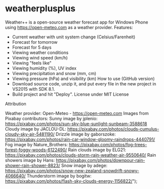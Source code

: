 # weatherplusplus
Weather++ is a open-source weather forecast app for Windows Phone using https://open-meteo.com as a weather provider.
Features:
- Current weather with unit system change (Celsius/Farenheit)
- Forecast for tomorrow
- Forecast for 5 days
- Viewing weather conditions
- Viewing wind speed (km/h)
- Viewing "feels like"
- Viewing humidity (%), UV index
- Viewing precipitation and snow (mm, cm)
- Viewing pressure (hPa) and visibility (km)
How to use (GitHub version)
- Download source code, unzip it, and put every file in the new project in VS2015 with SDK 8.1.
- Build project and hit "Deploy".
License under MIT License

Attribution

Weather provider: Open-Meteo - https://open-meteo.com
Images from Pixabay contributors:
Sunny image by jplenio: https://pixabay.com/photos/sun-sky-blue-sunlight-sunbeam-3588618
Cloudy image by JACLOU-DL: https://pixabay.com/photos/clouds-cumulus-cloudy-sky-air-5481190/
Drizzle image by gaborszoke: https://pixabay.com/photos/rain-car-window-gloomy-raindrops-4440791/ 
Fog image by Nature_Brothers: https://pixabay.com/photos/fog-trees-forest-foggy-woods-6122490/
Rain clouds image by ELG21: https://pixabay.com/photos/clouds-storm-rain-weather-air-9550640/
Rain showers image by Hans: https://pixabay.com/photos/downpour-rain-shower-rain-shower-8823/ 
Snow image by adege: https://pixabay.com/photos/snow-new-zealand-snowdrift-snowy-4066640/
Thunderstorm image by bogitw: https://pixabay.com/photos/flash-sky-clouds-energy-1156822/");
